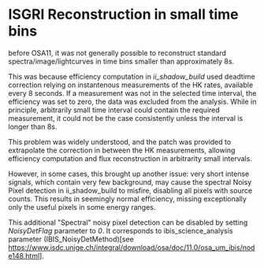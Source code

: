 # ISGRI Reconstruction in small time bins

before OSA11, it was not generally possible to reconstruct standard spectra/image/lightcurves 
in time bins smaller than approximately 8s.

This was because efficiency computation in *ii_shadow_build* used deadtime correction 
relying on instantenous measurements of the HK rates, available every 8 seconds. 
If a measurement was not in the selected time interval, 
the efficiency was set to zero, the data was excluded from the analysis.
While in principle, arbitrarily small time interval could contain the required 
measurement, it could not be the case consistently unless the interval is longer than 8s.

This problem was widely understood, and the patch was provided to extrapolate the correction
in between the HK measurements, allowing efficiency computation and flux reconstruction
in arbitrarity small intervals.

However, in some cases, this brought up another issue: very short intense signals, which
contain very few background, may cause the spectral Noisy Pixel detection in
ii_shadow_build to misfire, disabling all pixels with source counts. This results
in seemingly normal efficiency, missing exceptionally only the useful pixels in some
energy ranges.

This additional "Spectral" noisy pixel detection can be disabled by setting *NoisyDetFlag*
parameter to *0*.
It corresponds to ibis_science_analysis parameter (IBIS_NoisyDetMethod)[see https://www.isdc.unige.ch/integral/download/osa/doc/11.0/osa_um_ibis/node148.html].



